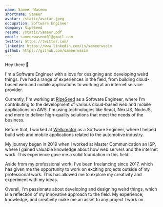 ```yaml
---
name: Sameer Waseem
shortname: Sameer
avatar: /static/avatar.jpeg
occupation: Software Engineer
company: RipeSeed
resume: /static/Sameer.pdf
email: sameerwaseem01@gmail.com
twitter: https://twitter.com/
linkedin: https://www.linkedin.com/in/sameerwasim
github: https://github.com/sameerwasim
---
```


Hey there 👋

I'm a Software Engineer with a love for designing and developing weird things. I've had a range of experiences in the field, from building cloud-based web and mobile applications to working at an internet service provider.

Currently, I'm working at [RipeSeed](https://ripeseed.io) as a Software Engineer, where I'm contributing to the development of various cloud-based web and mobile applications on AWS. I'm using technologies like React, NextJS, NodeJS, and more to deliver high-quality solutions that meet the needs of the business.

Before that, I worked at [Wellcreator](https://wellcreator.com) as a Software Engineer, where I helped build web and mobile applications related to the automotive industry.

My journey began in 2019 when I worked at Master Communication an ISP, where I gained valuable knowledge about how web servers and the internet work. This experience gave me a solid foundation in this field.

Aside from my professional work, I've been freelancing since 2017, which has given me the opportunity to work on exciting projects outside of my professional work. This has allowed me to explore my creativity and experiment with my ideas.

Overall, I'm passionate about developing and designing weird things, which is a reflection of my innovative approach to the field. My experience, knowledge, and creativity make me an asset to any project I work on.
